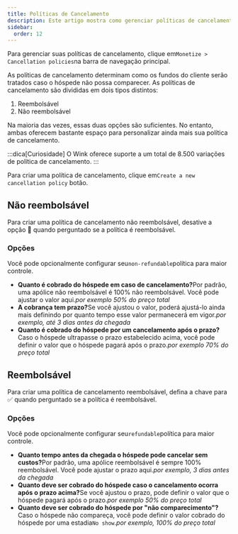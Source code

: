 ```yaml
---
title: Políticas de Cancelamento
description: Este artigo mostra como gerenciar políticas de cancelamento no Wink.
sidebar:
  order: 12
---
```

Para gerenciar suas políticas de cancelamento, clique em`Monetize > Cancellation policies`na barra de navegação principal.

As políticas de cancelamento determinam como os fundos do cliente serão tratados caso o hóspede não possa comparecer. As políticas de cancelamento são divididas em dois tipos distintos:

1. Reembolsável
2. Não reembolsável

Na maioria das vezes, essas duas opções são suficientes. No entanto, ambas oferecem bastante espaço para personalizar ainda mais sua política de cancelamento.

:::dica\[Curiosidade]
O Wink oferece suporte a um total de 8.500 variações de política de cancelamento.
:::

Para criar uma política de cancelamento, clique em`Create a new cancellation policy` botão.

## Não reembolsável

Para criar uma política de cancelamento não reembolsável, desative a opção 🛑 quando perguntado se a política é reembolsável.

### Opções

Você pode opcionalmente configurar seu`non-refundable`política para maior controle.

* **Quanto é cobrado do hóspede em caso de cancelamento?**&#x50;or padrão, uma apólice não reembolsável é 100% não reembolsável. Você pode ajustar o valor aqui.*por exemplo 50% do preço total*
* **A cobrança tem prazo?**&#x53;e você ajustou o valor, poderá ajustá-lo ainda mais definindo por quanto tempo esse valor permanecerá em vigor.*por exemplo, até 3 dias antes da chegada*
* **Quanto é cobrado do hóspede por um cancelamento após o prazo?**&#x43;aso o hóspede ultrapasse o prazo estabelecido acima, você pode definir o valor que o hóspede pagará após o prazo.*por exemplo 70% do preço total*

## Reembolsável

Para criar uma política de cancelamento reembolsável, defina a chave para ✅ quando perguntado se a política é reembolsável.

### Opções

Você pode opcionalmente configurar seu`refundable`política para maior controle.

* **Quanto tempo antes da chegada o hóspede pode cancelar sem custos?**&#x50;or padrão, uma apólice reembolsável é sempre 100% reembolsável. Você pode ajustar o prazo aqui.*por exemplo, 3 dias antes da chegada*
* **Quanto deve ser cobrado do hóspede caso o cancelamento ocorra após o prazo acima?**&#x53;e você ajustou o prazo, pode definir o valor que o hóspede pagará após o prazo.*por exemplo 50% do preço total*
* **Quanto deve ser cobrado do hóspede por "não comparecimento"?**&#x43;aso o hóspede não compareça, você pode definir o valor cobrado do hóspede por uma estadia`No show`.*por exemplo, 100% do preço total*

